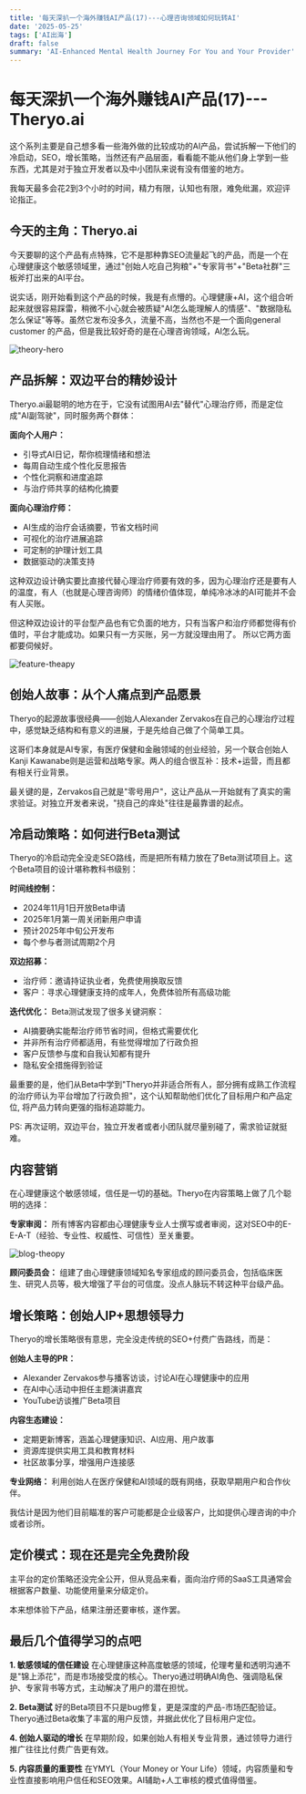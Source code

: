 ```yaml
---
title: '每天深扒一个海外赚钱AI产品(17)---心理咨询领域如何玩转AI'
date: '2025-05-25'
tags: ['AI出海']
draft: false
summary: 'AI-Enhanced Mental Health Journey For You and Your Provider'
---
```


# 每天深扒一个海外赚钱AI产品(17)---Theryo.ai
这个系列主要是自己想多看一些海外做的比较成功的AI产品，尝试拆解一下他们的冷启动，SEO，增长策略，当然还有产品层面，看看能不能从他们身上学到一些东西，尤其是对于独立开发者以及中小团队来说有没有借鉴的地方。

我每天最多会花2到3个小时的时间，精力有限，认知也有限，难免纰漏，欢迎评论指正。

## 今天的主角：Theryo.ai

今天要聊的这个产品有点特殊，它不是那种靠SEO流量起飞的产品，而是一个在心理健康这个敏感领域里，通过"创始人吃自己狗粮"+"专家背书"+"Beta社群"三板斧打出来的AI平台。

说实话，刚开始看到这个产品的时候，我是有点懵的。心理健康+AI，这个组合听起来就很容易踩雷，稍微不小心就会被质疑"AI怎么能理解人的情感"、"数据隐私怎么保证"等等。虽然它发布没多久，流量不高，当然也不是一个面向general customer 的产品，但是我比较好奇的是在心理咨询领域，AI怎么玩。

![theory-hero](/static/images/17-theryo/theory-hero.png)

## 产品拆解：双边平台的精妙设计

Theryo.ai最聪明的地方在于，它没有试图用AI去"替代"心理治疗师，而是定位成"AI副驾驶"，同时服务两个群体：

**面向个人用户：**
- 引导式AI日记，帮你梳理情绪和想法
- 每周自动生成个性化反思报告
- 个性化洞察和进度追踪
- 与治疗师共享的结构化摘要

**面向心理治疗师：**
- AI生成的治疗会话摘要，节省文档时间
- 可视化的治疗进展追踪
- 可定制的护理计划工具
- 数据驱动的决策支持

这种双边设计确实要比直接代替心理治疗师要有效的多，因为心理治疗还是要有人的温度，有人（也就是心理咨询师）的情绪价值体现，单纯冷冰冰的AI可能并不会有人买账。

但这种双边设计的平台型产品也有它负面的地方，只有当客户和治疗师都觉得有价值时，平台才能成功。如果只有一方买账，另一方就没理由用了。
所以它两方面都要伺候好。

![feature-theapy](/static/images/17-theryo/feature-theapy.png)

## 创始人故事：从个人痛点到产品愿景

Theryo的起源故事很经典——创始人Alexander Zervakos在自己的心理治疗过程中，感觉缺乏结构和有意义的进展，于是先给自己做了个简单工具。

这哥们本身就是AI专家，有医疗保健和金融领域的创业经验，另一个联合创始人Kanji Kawanabe则是运营和战略专家。两人的组合很互补：技术+运营，而且都有相关行业背景。

最关键的是，Zervakos自己就是"零号用户"，这让产品从一开始就有了真实的需求验证。对独立开发者来说，"挠自己的痒处"往往是最靠谱的起点。

## 冷启动策略：如何进行Beta测试

Theryo的冷启动完全没走SEO路线，而是把所有精力放在了Beta测试项目上。这个Beta项目的设计堪称教科书级别：

**时间线控制：**
- 2024年11月1日开放Beta申请
- 2025年1月第一周关闭新用户申请
- 预计2025年中旬公开发布
- 每个参与者测试周期2个月

**双边招募：**
- 治疗师：邀请持证执业者，免费使用换取反馈
- 客户：寻求心理健康支持的成年人，免费体验所有高级功能

**迭代优化：**
Beta测试发现了很多关键洞察：
- AI摘要确实能帮治疗师节省时间，但格式需要优化
- 并非所有治疗师都适用，有些觉得增加了行政负担
- 客户反馈参与度和自我认知都有提升
- 隐私安全措施得到验证

最重要的是，他们从Beta中学到"Theryo并非适合所有人，部分拥有成熟工作流程的治疗师认为平台增加了行政负担"，这个认知帮助他们优化了目标用户和产品定位, 将产品力转向更强的指标追踪能力。

PS: 再次证明，双边平台，独立开发者或者小团队就尽量别碰了，需求验证就挺难。


## 内容营销

在心理健康这个敏感领域，信任是一切的基础。Theryo在内容策略上做了几个聪明的选择：

**专家审阅：**
所有博客内容都由心理健康专业人士撰写或者审阅，这对SEO中的E-E-A-T（经验、专业性、权威性、可信性）至关重要。

![blog-theopy](/static/images/17-theryo/blog-theopy.png)

**顾问委员会：**
组建了由心理健康领域知名专家组成的顾问委员会，包括临床医生、研究人员等，极大增强了平台的可信度。没点人脉玩不转这种平台级产品。


## 增长策略：创始人IP+思想领导力

Theryo的增长策略很有意思，完全没走传统的SEO+付费广告路线，而是：

**创始人主导的PR：**
- Alexander Zervakos参与播客访谈，讨论AI在心理健康中的应用
- 在AI中心活动中担任主题演讲嘉宾
- YouTube访谈推广Beta项目

**内容生态建设：**
- 定期更新博客，涵盖心理健康知识、AI应用、用户故事
- 资源库提供实用工具和教育材料
- 社区故事分享，增强用户连接感

**专业网络：**
利用创始人在医疗保健和AI领域的既有网络，获取早期用户和合作伙伴。

我估计是因为他们目前瞄准的客户可能都是企业级客户，比如提供心理咨询的中介或者诊所。

## 定价模式：现在还是完全免费阶段

主平台的定价策略还没完全公开，但从竞品来看，面向治疗师的SaaS工具通常会根据客户数量、功能使用量来分级定价。

本来想体验下产品，结果注册还要审核，遂作罢。

## 最后几个值得学习的点吧

**1. 敏感领域的信任建设**
在心理健康这种高度敏感的领域，伦理考量和透明沟通不是"锦上添花"，而是市场接受度的核心。Theryo通过明确AI角色、强调隐私保护、专家背书等方式，主动解决了用户的潜在担忧。

**2. Beta测试**
好的Beta项目不只是bug修复，更是深度的产品-市场匹配验证。Theryo通过Beta收集了丰富的用户反馈，并据此优化了目标用户定位。

**4. 创始人驱动的增长**
在早期阶段，如果创始人有相关专业背景，通过领导力进行推广往往比付费广告更有效。

**5. 内容质量的重要性**
在YMYL（Your Money or Your Life）领域，内容质量和专业性直接影响用户信任和SEO效果。AI辅助+人工审核的模式值得借鉴。
